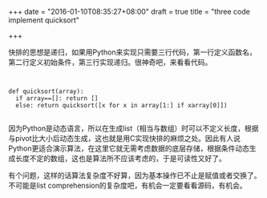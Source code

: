 +++
date = "2016-01-10T08:35:27+08:00"
draft = true
title = "three code implement quicksort"

+++



快排的思想是递归，如果用Python来实现只需要三行代码，第一行定义函数名，第二行定义初始条件，第三行实现递归。很神奇吧，来看看代码。

<pre><code>

def quicksort(array):
  if array==[]: return []
  else: return quicksort([x for x in array[1:] if x<array[0]]) + [array[0]] + quicksort([x for x in array[1:] if x>array[0]])

</code></pre>

因为Python是动态语言，所以在生成list（相当与数组）时可以不定义长度，根据与pivot比大小后动态生成，这也就是用C实现快排的麻烦之处。因此有人说Python更适合演示算法，在这里它就无需考虑数据的底层存储，根据条件动态生成长度不定的数组，这也是算法所不应该考虑的，于是可读性又好了。

有个问题，这样的话算法复杂度不好算，因为基本操作已不止是赋值或者交换了。不可能是list comprehension的复杂度吧，有机会一定要看看源码，有机会。